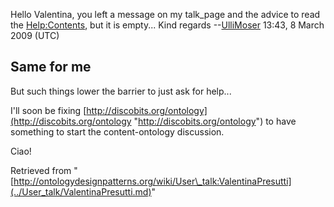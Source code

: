 Hello Valentina, you left a message on my talk\_page and the advice to read the [Help:Contents](http://ontologydesignpatterns.org/wiki/Help:Contents "Help:Contents"), but it is empty... Kind regards --[UlliMoser](../User/UlliMoser.md "User:UlliMoser") 13:43, 8 March 2009 (UTC)



##   Same for me


But such things lower the barrier to just ask for help...


I'll soon be fixing [http://discobits.org/ontology](http://discobits.org/ontology "http://discobits.org/ontology") to have something to start the content-ontology discussion.


Ciao!





Retrieved from "[http://ontologydesignpatterns.org/wiki/User\_talk:ValentinaPresutti](../User_talk/ValentinaPresutti.md)"